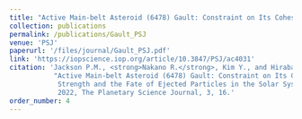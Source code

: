 ```yaml
---
title: "Active Main-belt Asteroid (6478) Gault: Constraint on Its Cohesive Strength and the Fate of Ejected Particles in the Solar System"
collection: publications
permalink: /publications/Gault_PSJ
venue: 'PSJ'
paperurl: '/files/journal/Gault_PSJ.pdf'
link: 'https://iopscience.iop.org/article/10.3847/PSJ/ac4031'
citation: 'Jackson P.M., <strong>Nakano R.</strong>, Kim Y., and Hirabayashi M.,
           "Active Main-belt Asteroid (6478) Gault: Constraint on Its Cohesive
            Strength and the Fate of Ejected Particles in the Solar System."
            2022, The Planetary Science Journal, 3, 16.'
order_number: 4
---
```

